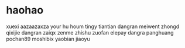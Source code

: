 # haohao
xuexi
aazaazaxza
your hu houm
tingy
tiantian
dangran
meiwent
zhongd
qixijie
dangran
zaiqx
zenme
zhishu
zuofan
elepay
dangra
panghuang
pochan89
moshibix
yaobian
jiaoyu
